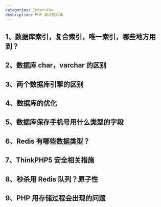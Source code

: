 ```yaml
---
categories: Interview
description: PHP 面试题收集
---
```


## 1、数据库索引，复合索引，唯一索引，哪些地方用到？

##  2、数据库 char，varchar 的区别

## 3、两个数据库引擎的区别

## 4、数据库的优化

## 5、数据库保存手机号用什么类型的字段

## 6、Redis 有哪些数据类型？

## 7、ThinkPHP5 安全相关措施

## 8、秒杀用 Redis 队列？原子性

## 9、PHP 用存储过程会出现的问题


